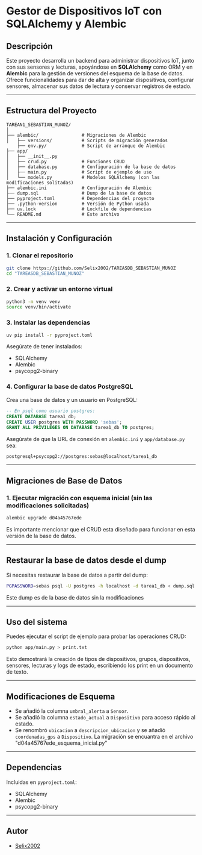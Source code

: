 # Gestor de Dispositivos IoT con SQLAlchemy y Alembic

## Descripción

Este proyecto desarrolla un backend para administrar dispositivos IoT, junto con sus sensores y lecturas, apoyándose en **SQLAlchemy** como ORM y en **Alembic** para la gestión de versiones del esquema de la base de datos. Ofrece funcionalidades para dar de alta y organizar dispositivos, configurar sensores, almacenar sus datos de lectura y conservar registros de estado.


---

## Estructura del Proyecto

```
TAREAN1_SEBASTIAN_MUNOZ/
│
├── alembic/                # Migraciones de Alembic
│   ├── versions/           # Scripts de migración generados
    ├── env.py/             # Script de arranque de Alembic
├── app/
│   ├── __init__.py
│   ├── crud.py             # Funciones CRUD
│   ├── database.py         # Configuración de la base de datos
│   ├── main.py             # Script de ejemplo de uso
│   └── models.py           # Modelos SQLAlchemy (con las modificaciones solitadas)
├── alembic.ini             # Configuración de Alembic
├── dump.sql                # Dump de la base de datos
├── pyproject.toml          # Dependencias del proyecto
├── .python-version         # Versión de Python usada
├── uv.lock                 # Lockfile de dependencias
└── README.md               # Este archivo
```

---

## Instalación y Configuración

### 1. Clonar el repositorio

```bash
git clone https://github.com/Selix2002/TAREASDB_SEBASTIAN_MUNOZ
cd "TAREASDB_SEBASTIAN_MUNOZ"
```

### 2. Crear y activar un entorno virtual

```bash
python3 -m venv venv
source venv/bin/activate
```

### 3. Instalar las dependencias

```bash
uv pip install -r pyproject.toml
```

Asegúrate de tener instalados:
- SQLAlchemy
- Alembic
- psycopg2-binary

### 4. Configurar la base de datos PostgreSQL

Crea una base de datos y un usuario en PostgreSQL:

```sql
-- En psql como usuario postgres:
CREATE DATABASE tarea1_db;
CREATE USER postgres WITH PASSWORD 'sebas';
GRANT ALL PRIVILEGES ON DATABASE tarea1_db TO postgres;
```

Asegúrate de que la URL de conexión en `alembic.ini` y `app/database.py` sea:

```
postgresql+psycopg2://postgres:sebas@localhost/tarea1_db
```

---

## Migraciones de Base de Datos

### 1. Ejecutar migración con esquema inicial (sin las modificaciones solicitadas)

```bash
alembic upgrade d04a45767ede

```
Es importante mencionar que el CRUD esta diseñado para funcionar en esta versión de la base de datos.

---

## Restaurar la base de datos desde el dump

Si necesitas restaurar la base de datos a partir del dump:

```bash
PGPASSWORD=sebas psql -U postgres -h localhost -d tarea1_db < dump.sql
```
Este dump es de la base de datos sin la modificaciones

---

## Uso del sistema

Puedes ejecutar el script de ejemplo para probar las operaciones CRUD:

```bash
python app/main.py > print.txt
```

Esto demostrará la creación de tipos de dispositivos, grupos, dispositivos, sensores, lecturas y logs de estado, escribiendo los print en un documento de texto.

---

## Modificaciones de Esquema

- Se añadió la columna `umbral_alerta` a `Sensor`.
- Se añadió la columna `estado_actual` a `Dispositivo` para acceso rápido al estado.
- Se renombró `ubicacion` a `descripcion_ubicacion` y se añadió `coordenadas_gps` a `Dispositivo`.
La migración se encuantra en el archivo "d04a45767ede_esquema_inicial.py"

---

## Dependencias

Incluidas en `pyproject.toml`:
- SQLAlchemy
- Alembic
- psycopg2-binary

---

## Autor

- [Selix2002](https://github.com/Selix2002/TAREASDB_SEBASTIAN_MUNOZ)